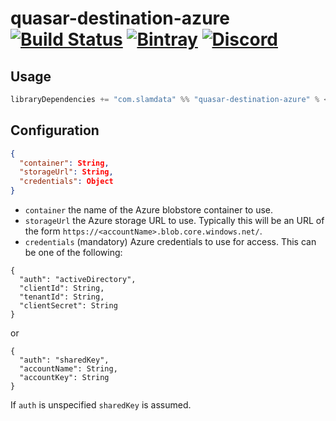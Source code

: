 # quasar-destination-azure [![Build Status](https://travis-ci.com/slamdata/quasar-destination-azure.svg?branch=master)](https://travis-ci.com/slamdata/quasar-destination-azure) [![Bintray](https://img.shields.io/bintray/v/slamdata-inc/maven-public/quasar-destination-azure.svg)](https://bintray.com/slamdata-inc/maven-public/quasar-destination-azure) [![Discord](https://img.shields.io/discord/373302030460125185.svg?logo=discord)](https://discord.gg/QNjwCg6)

## Usage

```sbt
libraryDependencies += "com.slamdata" %% "quasar-destination-azure" % <version>
```

## Configuration

```json
{
  "container": String,
  "storageUrl": String,
  "credentials": Object
}
```

* `container` the name of the Azure blobstore container to use.
* `storageUrl` the Azure storage URL to use. Typically this will be an URL of the form `https://<accountName>.blob.core.windows.net/`.
* `credentials` (mandatory) Azure credentials to use for access. This
  can be one of the following:
  
```
{
  "auth": "activeDirectory",
  "clientId": String,
  "tenantId": String,
  "clientSecret": String
}
```

or 

```
{
  "auth": "sharedKey",
  "accountName": String,
  "accountKey": String
}
```

If `auth` is unspecified `sharedKey` is assumed.

